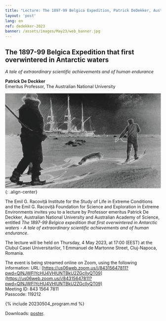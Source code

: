 ```yaml
---
title: "Lecture: The 1897-99 Belgica Expedition, Patrick DeDekker, Australian National University"
layout: 'post'
lang: en
ref: dedekker-2023
banner: /assets/images/May23/web_banner.jpg
---
```


## The 1897-99 Belgica Expedition that first overwintered in Antarctic waters
_A tale of extraordinary scientific achievements and of human endurance_

**Patrick De Deckker**<br/>
Emeritus Professor, The Australian National University

![](/assets/images/May23/web_banner.jpg){: .align-center}

The Emil G. Racoviță Institute for the Study of Life in Extreme Conditions and the Emil G. Racoviță Foundation for Science and Exploration in Extreme Environments invites you to a lecture by Professor emeritus Patrick De Deckker, Australian National University and Australian Academy of Science, entitled _The 1897-99 Belgica expedition that first overwintered in Antarctic waters - A tale of extraordinary scientific achievements and of human endurance_.

The lecture will be held on Thursday, 4 May 2023, at 17:00 (EEST) at the Clubul Casei Universitarilor, 1 Emmanuel de Martonne Street, Cluj-Napoca, Romania.

The event is being streamed online on Zoom, using the following information:
URL: [https://us06web.zoom.us/j/84315647811?pwd=QlNJWFlYcHU4VHlUNTBkU2ZGclIyQT09](https://us06web.zoom.us/j/84315647811?pwd=QlNJWFlYcHU4VHlUNTBkU2ZGclIyQT09)<br/>
Meeting ID: 843 1564 7811<br/>
Passcode: 119212

{% include 20230504_program.md %}

Downloads: [poster](/assets/images/May23/poster_en.png).
